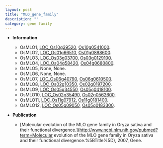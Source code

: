 ```yaml
---
layout: post
title: "MLO_gene_family"
description: ""
category: gene family
---
```


* **Information**  
    + OsMLO1, [LOC_Os10g39520](http://rice.uga.edu/cgi-bin/ORF_infopage.cgi?orf=LOC_Os10g39520), [Os10g0541000](https://rapdb.dna.affrc.go.jp/locus/?name=Os10g0541000).
    + OsMLO2, [LOC_Os01g66510](http://rice.uga.edu/cgi-bin/ORF_infopage.cgi?orf=LOC_Os01g66510), [Os01g0888600](https://rapdb.dna.affrc.go.jp/locus/?name=Os01g0888600).
    + OsMLO3, [LOC_Os03g03700](http://rice.uga.edu/cgi-bin/ORF_infopage.cgi?orf=LOC_Os03g03700), [Os03g0129100](https://rapdb.dna.affrc.go.jp/locus/?name=Os03g0129100).
    + OsMLO4, [LOC_Os04g58420](http://rice.uga.edu/cgi-bin/ORF_infopage.cgi?orf=LOC_Os04g58420), [Os04g0680800](https://rapdb.dna.affrc.go.jp/locus/?name=Os04g0680800).
    + OsMLO5, None, None.
    + OsMLO6, None, None.
    + OsMLO7, [LOC_Os06g40790](http://rice.uga.edu/cgi-bin/ORF_infopage.cgi?orf=LOC_Os06g40790), [Os06g0610500](https://rapdb.dna.affrc.go.jp/locus/?name=Os06g0610500).
    + OsMLO8, [LOC_Os02g10350](http://rice.uga.edu/cgi-bin/ORF_infopage.cgi?orf=LOC_Os02g10350), [Os02g0197200](https://rapdb.dna.affrc.go.jp/locus/?name=Os02g0197200).
    + OsMLO9, [LOC_Os05g34550](http://rice.uga.edu/cgi-bin/ORF_infopage.cgi?orf=LOC_Os05g34550), [Os05g0418100](https://rapdb.dna.affrc.go.jp/locus/?name=Os05g0418100).
    + OsMLO10, [LOC_Os02g35490](http://rice.uga.edu/cgi-bin/ORF_infopage.cgi?orf=LOC_Os02g35490), [Os02g0562600](https://rapdb.dna.affrc.go.jp/locus/?name=Os02g0562600).
    + OsMLO11, [LOC_Os11g07912](http://rice.uga.edu/cgi-bin/ORF_infopage.cgi?orf=LOC_Os11g07912), [Os11g0181400](https://rapdb.dna.affrc.go.jp/locus/?name=Os11g0181400).
    + OsMLO12, [LOC_Os05g09050](http://rice.uga.edu/cgi-bin/ORF_infopage.cgi?orf=LOC_Os05g09050), [Os05g0183300](https://rapdb.dna.affrc.go.jp/locus/?name=Os05g0183300).

* **Publication**  
    + [Molecular evolution of the MLO gene family in Oryza sativa and their functional divergence.](http://www.ncbi.nlm.nih.gov/pubmed?term=Molecular evolution of the MLO gene family in Oryza sativa and their functional divergence.%5BTitle%5D), 2007, Gene.



